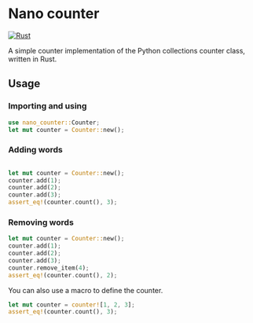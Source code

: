 # Nano counter 
[![Rust](https://github.com/Acollie/nano_counter/actions/workflows/rust.yml/badge.svg)](https://github.com/Acollie/nano_counter/actions/workflows/rust.yml)

A simple counter implementation of the Python collections counter class, written in Rust.


## Usage
### Importing and using
```rust
use nano_counter::Counter;
let mut counter = Counter::new();
```

### Adding words
```rust

let mut counter = Counter::new();
counter.add(1);
counter.add(2);
counter.add(3);
assert_eq!(counter.count(), 3);
```
### Removing words
```rust
let mut counter = Counter::new();
counter.add(1);
counter.add(2);
counter.add(3);
counter.remove_item(4);
assert_eq!(counter.count(), 2);

```

You can also use a macro to define the counter.
```rust
let mut counter = counter![1, 2, 3];
assert_eq!(counter.count(), 3);
```